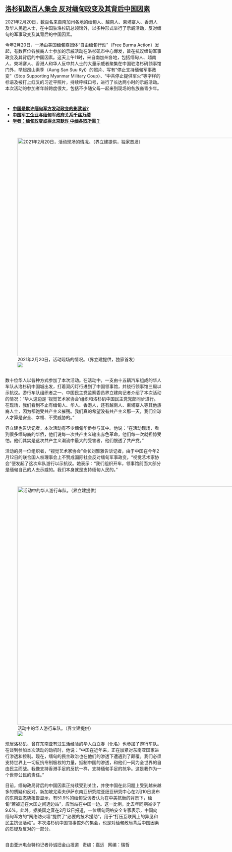 <!--1614020280000-->
[洛杉矶数百人集会  反对缅甸政变及其背后中国因素](https://www.rfa.org/mandarin/yataibaodao/gangtai/sc-02222021093932.html)
------

<p>2021年2月20日，数百名来自南加州各地的缅甸人、越南人、柬埔寨人、香港人及华人民运人士，在中国驻洛杉矶总领馆外，以多种形式举行了示威活动，反对缅甸的军事政变及其背后的中国因素。</p><p>今年2月20日，一场由美国缅甸裔团体“自由缅甸行动”（Free Burma Action）发起，有数百位各族裔人士参加的示威活动在洛杉矶市中心爆发，旨在抗议缅甸军事政变及其背后的中国因素。这天上午11时，来自南加州各地，包括缅甸人、越南人、柬埔寨人、香港人和华人反中共人士的大量示威者聚集在中国驻洛杉矶领事馆门外，举起昂山素季（Aung San Suu Kyi）的照片、写有“停止支持缅甸军事政变”（Stop Supporting Myanmar Military Coup）、“中共停止提供军火”等字样的标语及被打上红叉的习近平照片，持续呼喊口号，进行了长达两小时的示威活动。本次活动的参加者年龄跨度很大，包括不少随父母一起来到现场的各族裔青少年。</p><p><br/></p><ul><li><strong><a href="https://www.rfa.org/mandarin/zhuanlan/daguogonglue/dip-02192021115648.html">中国是默许缅甸军方发动政变的影武者?</a></strong></li><li><strong><a href="https://www.rfa.org/mandarin/yataibaodao/junshiwaijiao/ql2-02172021234248.html">中国军工企业与缅甸军政府关系千丝万缕</a></strong></li><li><a href="https://www.rfa.org/mandarin/yataibaodao/junshiwaijiao/xx-02032021091458.html"><strong>学者：缅甸政变或得北京默许 中缅各取所需？</strong></a></li></ul><p><br/></p><p><figure class="image-richtext image-inline captioned" style="width:1500px;"><img alt="2021年2月20日，活动现场的情况。（界立建提供，独家首发）" height="703" src="https://www.rfa.org/mandarin/yataibaodao/gangtai/sc-02222021093932.html/m0222-sc2-3.jpg/@@images/27dcbef2-c8d2-45be-9796-1a622969616d.jpeg" title="M0222-SC2-3.jpg" width="1500"/><figcaption class="image-caption">2021年2月20日，活动现场的情况。（界立建提供，独家首发）</figcaption><small></small><div id="zoomattribute"><a data-caption="2021年2月20日，活动现场的情况。（界立建提供，独家首发）" data-fancybox="" href="https://www.rfa.org/mandarin/yataibaodao/gangtai/sc-02222021093932.html/m0222-sc2-3.jpg" id="single_image" title="2021年2月20日，活动现场的情况。（界立建提供，独家首发）"><img src="/++plone++rfa-resources/img/icon-zoom.png"/></a></div></figure><br/>数十位华人以各种方式参加了本次活动。在活动中，一支由十五辆汽车组成的华人车队从洛杉矶中国城出发，打着双闪灯行进到了中国领事馆，并绕行领事馆三周以示抗议。游行车队组织者之一、中国民主党监察委员界立建向记者介绍了本次活动的情况：“华人这边是 ‘视觉艺术家协会’组织和洛杉矶中国民主党党部同步进行。在现场，我们看到不止有缅甸人、华人、香港人，还有越南人、柬埔寨人等其他族裔人士，因为都饱受共产主义摧残。我们真的希望没有共产主义那一天，我们全球人才算是安全、幸福、不受威胁的。”</p><p>界立建也告诉记者，本次活动有不少缅甸华侨参与其中。他说：“在活动现场，看到很多缅甸裔的华侨，他们说每一次共产主义输出赤色革命，他们每一次就担惊受怕。他们其实是这次共产主义潮流中最大的受害者，他们恨透了共产党。”</p><p>活动的另一位组织者，“视觉艺术家协会”会长刘雅雅告诉记者，由于中国在今年2月12日的联合国人权理事会上不赞成国际社会反对缅甸军事政变，“视觉艺术家协会”便发起了这次车队游行以示抗议。她表示：“我们组织开车，领事馆前面大部分是缅甸自己的人去示威的。我们本身就是支持缅甸人民的。”</p><p><br/></p><p><figure class="image-richtext image-inline captioned" style="width:1024px;"><img alt="活动中的华人游行车队。（界立建提供）" height="768" src="https://www.rfa.org/mandarin/yataibaodao/gangtai/sc-02222021093932.html/m0222-sc4.jpg/@@images/1d72ac8a-9e8d-48cf-9219-5b532dfeef9d.jpeg" title="M0222-SC4.JPG" width="1024"/><figcaption class="image-caption">活动中的华人游行车队。（界立建提供）</figcaption><small></small><div id="zoomattribute"><a data-caption="活动中的华人游行车队。（界立建提供）" data-fancybox="" href="https://www.rfa.org/mandarin/yataibaodao/gangtai/sc-02222021093932.html/m0222-sc4.jpg" id="single_image" title="活动中的华人游行车队。（界立建提供）"><img src="/++plone++rfa-resources/img/icon-zoom.png"/></a></div></figure></p><p>现居洛杉矶、曾在东南亚有过生活经验的华人白立春（化名）也参加了游行车队。在谈到参加本次活动的动机时，他说：“中国在近年来，正在加紧对东南亚国家进行渗透和控制。现在，缅甸的民主政治也在他们的渗透下遭遇到了颠覆。我们必须支持世界上一切反抗专制极权的力量，抵制中国的渗透，和他们一同为全世界的自由民主而战。我像支持香港手足的反抗一样，支持缅甸手足的抗争。这是我作为一个世界公民的责任。”</p><p>目前，缅甸政局背后的中国因素正持续受到关注，并使中国在此问题上受到越来越多的质疑和反对。新加坡尤索夫伊萨东南亚研究院亚细亚研究中心在2月10日发布的东南亚态势报告显示，有51.9%的缅甸受访者认为在中美抗衡的背景下，缅甸“若被迫在大国之间选边站”，应当站在中国一边。这一比例，比去年同期减少了9.6%。此外，据美国之音在2月12日报道，一位缅甸网络安全专家表示，中国向缅甸军方的“网络防火墙”提供了“必要的技术援助”，用于“打压互联网上的异见和民主抗议活动”。本次洛杉矶中国领事馆外的集会，也是对缅甸政局背后中国因素的质疑及反对的一部分。</p><p><br/>自由亚洲电台特约记者孙诚旧金山报道   责编：嘉远   网编：瑞哲</p>
